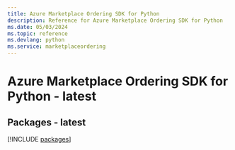 ```yaml
---
title: Azure Marketplace Ordering SDK for Python
description: Reference for Azure Marketplace Ordering SDK for Python
ms.date: 05/03/2024
ms.topic: reference
ms.devlang: python
ms.service: marketplaceordering
---
```

# Azure Marketplace Ordering SDK for Python - latest
## Packages - latest
[!INCLUDE [packages](marketplace-ordering-index.md)]